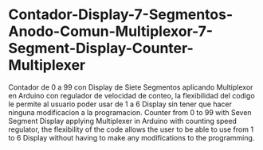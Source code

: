 # Contador-Display-7-Segmentos-Anodo-Comun-Multiplexor-7-Segment-Display-Counter-Multiplexer
Contador de 0 a 99 con Display de Siete Segmentos aplicando Multiplexor en Arduino con regulador de velocidad de conteo, la flexibilidad del codigo le permite al usuario poder usar de 1 a 6 Display sin tener que hacer ninguna modificacion a la programacion. Counter from 0 to 99 with Seven Segment Display applying Multiplexer in Arduino with counting speed regulator, the flexibility of the code allows the user to be able to use from 1 to 6 Display without having to make any modifications to the programming. 
